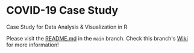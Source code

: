 # COVID-19 Case Study
Case Study for Data Analysis &amp; Visualization in R

Please visit the [README.md](https://github.com/hash-ir/case-study/blob/main/README.md) in the `main` branch. Check this branch's [Wiki](https://github.com/hash-ir/case-study/wiki/Hashir) for more information!
